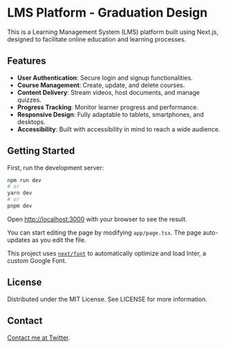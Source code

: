 # LMS Platform - Graduation Design

This is a Learning Management System (LMS) platform built using Next.js, designed to facilitate online education and learning processes.

## Features

- **User Authentication**: Secure login and signup functionalities.
- **Course Management**: Create, update, and delete courses.
- **Content Delivery**: Stream videos, host documents, and manage quizzes.
- **Progress Tracking**: Monitor learner progress and performance.
- **Responsive Design**: Fully adaptable to tablets, smartphones, and desktops.
- **Accessibility**: Built with accessibility in mind to reach a wide audience.

## Getting Started

First, run the development server:

```bash
npm run dev
# or
yarn dev
# or
pnpm dev
```

Open [http://localhost:3000](http://localhost:3000) with your browser to see the result.

You can start editing the page by modifying `app/page.tsx`. The page auto-updates as you edit the file.

This project uses [`next/font`](https://nextjs.org/docs/basic-features/font-optimization) to automatically optimize and load Inter, a custom Google Font.

## License

Distributed under the MIT License. See LICENSE for more information.

## Contact

[Contact me at Twitter](https://twitter.com/Logicdevlife).
